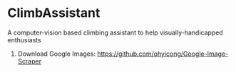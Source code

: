 # ClimbAssistant
A computer-vision based climbing assistant to help visually-handicapped enthusiasts

1) Download Google Images: https://github.com/ohyicong/Google-Image-Scraper
